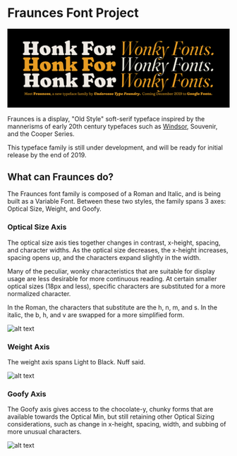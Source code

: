 # Fraunces Font Project

![alt text](documentation/img/HonkForWonkyFonts.jpg "Honk For Wonky Fonts")

Fraunces is a display, "Old Style" soft-serif typeface inspired by the mannerisms of early 20th century typefaces such as [Windsor](http://fontreviewjournal.com/windsor/), Souvenir, and the Cooper Series.

This typeface family is still under development, and will be ready for initial release by the end of 2019.

## What can Fraunces do?

The Fraunces font family is composed of a Roman and Italic, and is being built as a Variable Font. Between these two styles, the family spans 3 axes: Optical Size, Weight, and Goofy. 

### Optical Size Axis

The optical size axis ties together changes in contrast, x-height, spacing, and character widths. As the optical size decreases, the x-height increases, spacing opens up, and the characters expand slightly in the width.

Many of the peculiar, wonky characteristics that are suitable for display usage are less desirable for more continuous reading. At certain smaller optical sizes (18px and less), specific characters are substituted for a more normalized character. 

In the Roman, the characters that substitute are the h, n, m, and s. In the italic, the b, h, and v are swapped for a more simplified form.

![alt text](https://github.com/sponcey/Fraunces/blob/master/documentation/explanations/opsz_axis.gif "Changes in Optical Size")

### Weight Axis

The weight axis spans Light to Black. Nuff said.

![alt text](https://github.com/sponcey/Fraunces/blob/master/documentation/explanations/weight_axis.gif "Changes in Weight")

### Goofy Axis

The Goofy axis gives access to the chocolate-y, chunky forms that are available towards the Optical Min, but still retaining other Optical Sizing considerations, such as change in x-height, spacing, width, and subbing of more unusual characters.

![alt text](https://github.com/sponcey/Fraunces/blob/master/documentation/explanations/goof_axis.gif "Changes in Goofy")

